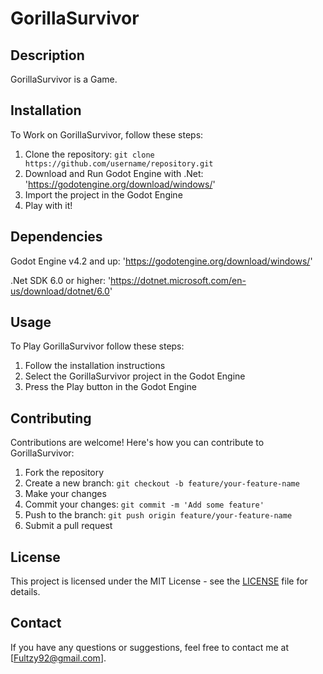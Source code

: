 # GorillaSurvivor

## Description

GorillaSurvivor is a Game.

## Installation

To Work on GorillaSurvivor, follow these steps:

1. Clone the repository: `git clone https://github.com/username/repository.git`										
2. Download and Run Godot Engine with .Net: 'https://godotengine.org/download/windows/'
3. Import the project in the Godot Engine
4. Play with it!

## Dependencies

Godot Engine v4.2 and up: 'https://godotengine.org/download/windows/'

.Net SDK 6.0 or higher: 'https://dotnet.microsoft.com/en-us/download/dotnet/6.0'

## Usage

To Play GorillaSurvivor follow these steps:

1. Follow the installation instructions
2. Select the GorillaSurvivor project in the Godot Engine
3. Press the Play button in the Godot Engine

## Contributing

Contributions are welcome! Here's how you can contribute to GorillaSurvivor:

1. Fork the repository
2. Create a new branch: `git checkout -b feature/your-feature-name`
3. Make your changes
4. Commit your changes: `git commit -m 'Add some feature'`
5. Push to the branch: `git push origin feature/your-feature-name`
6. Submit a pull request

## License

This project is licensed under the MIT License - see the [LICENSE](LICENSE) file for details.

## Contact

If you have any questions or suggestions, feel free to contact me at [Fultzy92@gmail.com].

